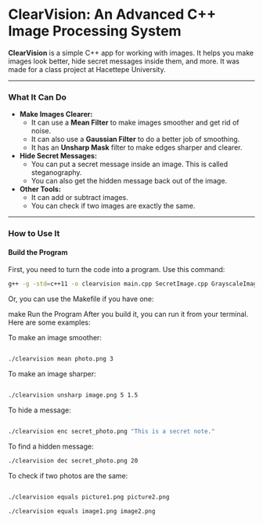 # ClearVision: An Advanced C++ Image Processing System

**ClearVision** is a simple C++ app for working with images. It helps you make images look better, hide secret messages inside them, and more. It was made for a class project at Hacettepe University.

---
### What It Can Do

* **Make Images Clearer:**
    * It can use a **Mean Filter** to make images smoother and get rid of noise.
    * It can also use a **Gaussian Filter** to do a better job of smoothing.
    * It has an **Unsharp Mask** filter to make edges sharper and clearer.
* **Hide Secret Messages:**
    * You can put a secret message inside an image. This is called steganography.
    * You can also get the hidden message back out of the image.
* **Other Tools:**
    * It can add or subtract images.
    * You can check if two images are exactly the same.

---
### How to Use It

#### **Build the Program**

First, you need to turn the code into a program. Use this command:

```bash
g++ -g -std=c++11 -o clearvision main.cpp SecretImage.cpp GrayscaleImage.cpp Filter.cpp Crypto.cpp
```                        
Or, you can use the Makefile if you have one:

make
Run the Program
After you build it, you can run it from your terminal. Here are some examples:

To make an image smoother:

```bash

./clearvision mean photo.png 3

```

To make an image sharper:
```bash

./clearvision unsharp image.png 5 1.5

```

To hide a message:
```bash

./clearvision enc secret_photo.png "This is a secret note."


```

To find a hidden message:
```bash
./clearvision dec secret_photo.png 20

```

To check if two photos are the same:
```bash

./clearvision equals picture1.png picture2.png

./clearvision equals image1.png image2.png
